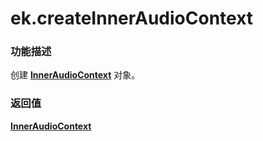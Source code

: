 # ek.createInnerAudioContext

### 功能描述

创建 **[InnerAudioContext](./InnerAudioContext.md)** 对象。

### 返回值

**[InnerAudioContext](./InnerAudioContext.md)**
